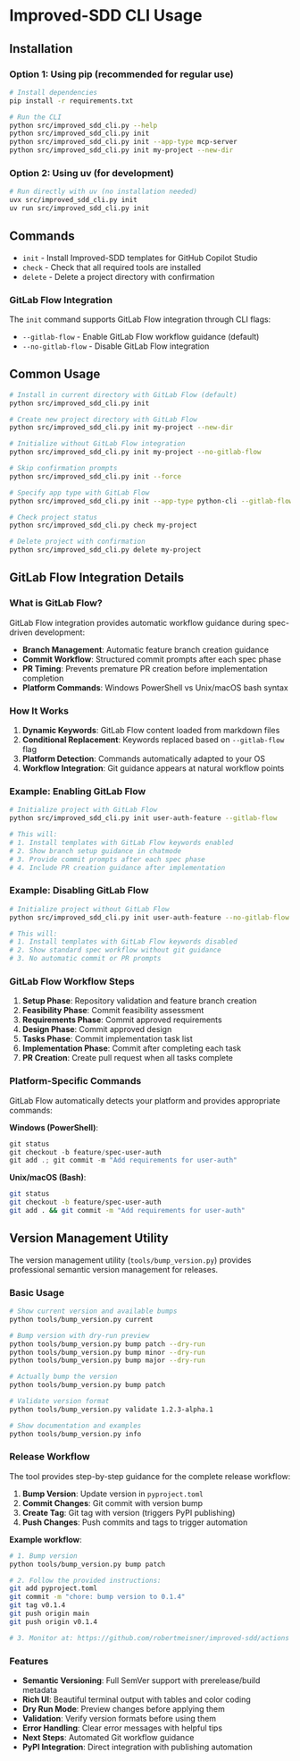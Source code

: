 # Improved-SDD CLI Usage

## Installation

### Option 1: Using pip (recommended for regular use)
```bash
# Install dependencies
pip install -r requirements.txt

# Run the CLI
python src/improved_sdd_cli.py --help
python src/improved_sdd_cli.py init
python src/improved_sdd_cli.py init --app-type mcp-server
python src/improved_sdd_cli.py init my-project --new-dir
```

### Option 2: Using uv (for development)
```bash
# Run directly with uv (no installation needed)
uvx src/improved_sdd_cli.py init
uv run src/improved_sdd_cli.py init
```

## Commands

- `init` - Install Improved-SDD templates for GitHub Copilot Studio
- `check` - Check that all required tools are installed
- `delete` - Delete a project directory with confirmation

### GitLab Flow Integration

The `init` command supports GitLab Flow integration through CLI flags:

- `--gitlab-flow` - Enable GitLab Flow workflow guidance (default)
- `--no-gitlab-flow` - Disable GitLab Flow integration

## Common Usage

```bash
# Install in current directory with GitLab Flow (default)
python src/improved_sdd_cli.py init

# Create new project directory with GitLab Flow
python src/improved_sdd_cli.py init my-project --new-dir

# Initialize without GitLab Flow integration
python src/improved_sdd_cli.py init my-project --no-gitlab-flow

# Skip confirmation prompts
python src/improved_sdd_cli.py init --force

# Specify app type with GitLab Flow
python src/improved_sdd_cli.py init --app-type python-cli --gitlab-flow

# Check project status
python src/improved_sdd_cli.py check my-project

# Delete project with confirmation
python src/improved_sdd_cli.py delete my-project
```

## GitLab Flow Integration Details

### What is GitLab Flow?

GitLab Flow integration provides automatic workflow guidance during spec-driven development:

- **Branch Management**: Automatic feature branch creation guidance
- **Commit Workflow**: Structured commit prompts after each spec phase
- **PR Timing**: Prevents premature PR creation before implementation completion
- **Platform Commands**: Windows PowerShell vs Unix/macOS bash syntax

### How It Works

1. **Dynamic Keywords**: GitLab Flow content loaded from markdown files
2. **Conditional Replacement**: Keywords replaced based on `--gitlab-flow` flag
3. **Platform Detection**: Commands automatically adapted to your OS
4. **Workflow Integration**: Git guidance appears at natural workflow points

### Example: Enabling GitLab Flow

```bash
# Initialize project with GitLab Flow
python src/improved_sdd_cli.py init user-auth-feature --gitlab-flow

# This will:
# 1. Install templates with GitLab Flow keywords enabled
# 2. Show branch setup guidance in chatmode
# 3. Provide commit prompts after each spec phase
# 4. Include PR creation guidance after implementation
```

### Example: Disabling GitLab Flow

```bash
# Initialize project without GitLab Flow
python src/improved_sdd_cli.py init user-auth-feature --no-gitlab-flow

# This will:
# 1. Install templates with GitLab Flow keywords disabled
# 2. Show standard spec workflow without git guidance
# 3. No automatic commit or PR prompts
```

### GitLab Flow Workflow Steps

1. **Setup Phase**: Repository validation and feature branch creation
2. **Feasibility Phase**: Commit feasibility assessment
3. **Requirements Phase**: Commit approved requirements
4. **Design Phase**: Commit approved design
5. **Tasks Phase**: Commit implementation task list
6. **Implementation Phase**: Commit after completing each task
7. **PR Creation**: Create pull request when all tasks complete

### Platform-Specific Commands

GitLab Flow automatically detects your platform and provides appropriate commands:

**Windows (PowerShell)**:
```powershell
git status
git checkout -b feature/spec-user-auth
git add .; git commit -m "Add requirements for user-auth"
```

**Unix/macOS (Bash)**:
```bash
git status
git checkout -b feature/spec-user-auth
git add . && git commit -m "Add requirements for user-auth"
```

## Version Management Utility

The version management utility (`tools/bump_version.py`) provides professional semantic version management for releases.

### Basic Usage

```bash
# Show current version and available bumps
python tools/bump_version.py current

# Bump version with dry-run preview
python tools/bump_version.py bump patch --dry-run
python tools/bump_version.py bump minor --dry-run  
python tools/bump_version.py bump major --dry-run

# Actually bump the version
python tools/bump_version.py bump patch

# Validate version format
python tools/bump_version.py validate 1.2.3-alpha.1

# Show documentation and examples
python tools/bump_version.py info
```

### Release Workflow

The tool provides step-by-step guidance for the complete release workflow:

1. **Bump Version**: Update version in `pyproject.toml`
2. **Commit Changes**: Git commit with version bump
3. **Create Tag**: Git tag with version (triggers PyPI publishing)
4. **Push Changes**: Push commits and tags to trigger automation

**Example workflow**:
```bash
# 1. Bump version
python tools/bump_version.py bump patch

# 2. Follow the provided instructions:
git add pyproject.toml
git commit -m "chore: bump version to 0.1.4"
git tag v0.1.4
git push origin main
git push origin v0.1.4

# 3. Monitor at: https://github.com/robertmeisner/improved-sdd/actions
```

### Features

- **Semantic Versioning**: Full SemVer support with prerelease/build metadata
- **Rich UI**: Beautiful terminal output with tables and color coding
- **Dry Run Mode**: Preview changes before applying them
- **Validation**: Verify version formats before using them
- **Error Handling**: Clear error messages with helpful tips
- **Next Steps**: Automated Git workflow guidance
- **PyPI Integration**: Direct integration with publishing automation
